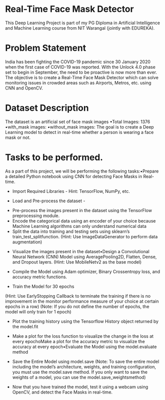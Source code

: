 # Real-Time Face Mask Detector 

This Deep Learning Project is part of my PG Diploma in Artificial Intelligence and Machine Learning course from NIT Warangal (jointly with EDUREKA).

# Problem Statement

India has been fighting the COVID-19 pandemic since 30 January 2020 when the first case of COVID-19 was reported. With  the  Unlock  4.0  phase  set  to  begin  in September, the need to be proactive is now more than ever. The objective is to create a Real-Time Face Mask Detector which can solve monitoring issues in crowded areas  such  as  Airports,  Metros,  etc.  using CNN  and OpenCV.

# Dataset Description

The dataset is an artificial set of face mask images
•Total Images: 1376
•with_mask images: 
•without_mask images:
The goal is to create a Deep Learning model to detect in real-time whether a person is wearing a face mask or not.

# Tasks to be performed.

As a part of this project, we will be performing the following tasks:•Prepare a detailed Python notebook using CNN for detecting Face Masks in Real-time.

* Import Required Libraries -
   Hint: TensorFlow, NumPy, etc.
   
* Load and Pre-process the dataset -
- Pre-process the images present in the dataset using the TensorFlow preprocessing module.
- Encode the categorical data using an encoder of your choice because Machine Learning algorithms can only understand numerical data
- Split the data into training and testing sets using sklearn’s train_test_splitfunction.
(Hint: Use ImageDataGenerator to perform data augmentation)

* Visualize the images present in the dataset•Design a Convolutional Neural Network (CNN) Model using AveragePooling2D, Flatten, Dense, and Dropout layers.
(Hint: Use MobileNetv2 as the base model)

* Compile the Model using Adam optimizer, Binary Crossentropy loss, and accuracy metric functions.

* Train the Model for 30 epochs

(Hint: Use EarlyStopping Callback to terminate the training if there is no improvement in the monitor performance measure of your choice at certain epochs in a row)
(Note: If you do not define the number of epochs, the model will only train for 1 epoch)
* Plot the training history using the Tensorflow History object returned by the model.fit
- Make a plot for the loss function to visualize the change in the loss at every epochoMake a plot for the accuracy metric to visualize the accuracy at every epoch•Evaluate the Model using the model.evaluate method

* Save the Entire Model using model.save
(Note: To save the entire model including the model’s architecture, weights, and training configuration, you must use the model.save method. If you only want to save the weights of a model, you can use the 
model.save_weightsmethod)

* Now that you have trained the model, test it using a webcam using OpenCV, and detect the Face Masks in real-time.



